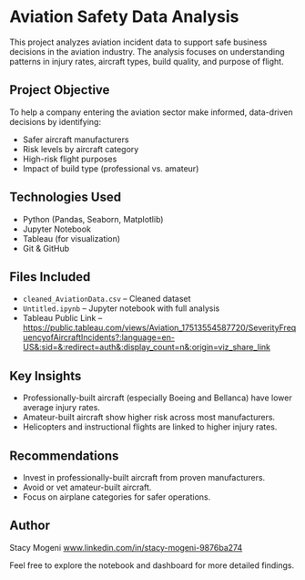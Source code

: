 # Aviation Safety Data Analysis
This project analyzes aviation incident data to support safe business decisions in the aviation industry. The analysis focuses on understanding patterns in injury rates, aircraft types, build quality, and purpose of flight.

## Project Objective
To help a company entering the aviation sector make informed, data-driven decisions by identifying:
- Safer aircraft manufacturers
- Risk levels by aircraft category
- High-risk flight purposes
- Impact of build type (professional vs. amateur)

## Technologies Used
- Python (Pandas, Seaborn, Matplotlib)
- Jupyter Notebook
- Tableau (for visualization)
- Git & GitHub

## Files Included
- `cleaned_AviationData.csv` – Cleaned dataset
- `Untitled.ipynb` – Jupyter notebook with full analysis
- Tableau Public Link – https://public.tableau.com/views/Aviation_17513554587720/SeverityFrequencyofAircraftIncidents?:language=en-US&:sid=&:redirect=auth&:display_count=n&:origin=viz_share_link

## Key Insights
- Professionally-built aircraft (especially Boeing and Bellanca) have lower average injury rates.
- Amateur-built aircraft show higher risk across most manufacturers.
- Helicopters and instructional flights are linked to higher injury rates.

## Recommendations
- Invest in professionally-built aircraft from proven manufacturers.
- Avoid or vet amateur-built aircraft.
- Focus on airplane categories for safer operations.

## Author
Stacy Mogeni 
www.linkedin.com/in/stacy-mogeni-9876ba274

Feel free to explore the notebook and dashboard for more detailed findings.
